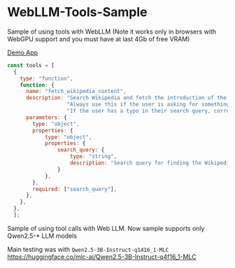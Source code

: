 # WebLLM-Tools-Sample
Sample of using tools with WebLLM (Note it works only in browsers with WebGPU support and you must have at last 4Gb of free VRAM)

[Demo App](https://openlinksoftware.github.io/WebLLM-Tools-Sample/src/index.html)

```js
const tools = [
  {
    type: "function",
    function: {
      name: "fetch_wikipedia_content",
      description: "Search Wikipedia and fetch the introduction of the most relevant article. "+
                   "Always use this if the user is asking for something that is likely on wikipedia. "+
                   "If the user has a typo in their search query, correct it before searching.",
      parameters: {
        type: "object",
        properties: {
            type: "object",
            properties: {
                search_query: {
                    type: "string",
                    description: "Search query for finding the Wikipedia article"
                }
            },
        },
        required: ["search_query"],
      },
    },
  },
  ];
```

Sample of using tool calls with Web LLM.
Now sample supports only Qwen2.5-* LLM models

Main testing was with `Qwen2.5-3B-Instruct-q1416_1-MLC` https://huggingface.co/mlc-ai/Qwen2.5-3B-Instruct-q4f16_1-MLC

